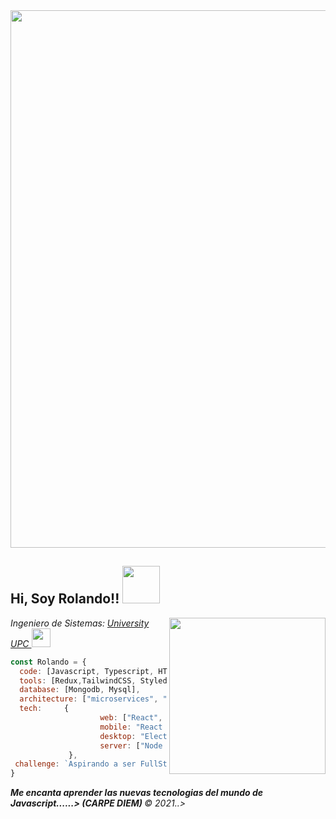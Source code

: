 <img src="https://user-images.githubusercontent.com/33987212/90967020-ff745080-e49e-11ea-96fb-891eb03b2dee.gif" width="860">
<h2> Hi, Soy Rolando!! <img src="https://media.giphy.com/media/WUlplcMpOCEmTGBtBW/giphy.gif" width="60"></h2>
<img align='right' src="https://i.pinimg.com/originals/02/74/20/0274207612d515f49012c87803a9e631.gif" width="250">
<p><em>Ingeniero de Sistemas: <a href="https://www.upc.edu.pe/" target="blank" >University UPC </a><img src="https://www.upc.edu.pe/static/img/logo_upc_red.png" width="30">
</em></p>

```javascript
const Rolando = {
  code: [Javascript, Typescript, HTML, CSS],
  tools: [Redux,TailwindCSS, Styled-Components],
  database: [Mongodb, Mysql],
  architecture: ["microservices", "rest", "graphql"],
  tech:     {
                    web: ["React", "Nextjs"],
                    mobile: "React Native", "Kotlin",
                    desktop: "Electron JS",
                    server: ["Node JS", "Express" ]
             },
 challenge: `Aspirando a ser FullStack Developer ${DEV}`
}
```

 <em><b> Me encanta aprender las nuevas tecnologias del mundo de Javascript......>  (CARPE DIEM) </b> &copy; 2021..> </em>



